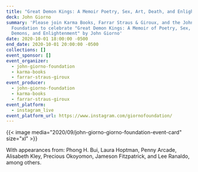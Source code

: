 ```yaml
---
title: "Great Demon Kings: A Memoir Poetry, Sex, Art, Death, and Enlightenment"
deck: John Giorno
summary: 'Please join Karma Books, Farrar Straus & Giroux, and the John Giorno
  Foundation to celebrate "Great Demon Kings: A Memoir of Poetry, Sex, Art,
  Demons, and Enlightenment" by John Giorno'
date: 2020-10-01 18:00:00 -0500
end_date: 2020-10-01 20:00:00 -0500
collections: []
event_sponsor: []
event_organizer:
  - john-giorno-foundation
  - karma-books
  - farrar-straus-giroux
event_producer:
  - john-giorno-foundation
  - karma-books
  - farrar-straus-giroux
event_platform:
  - instagram_live
event_platform_url: https://www.instagram.com/giornofoundation/
---
```

{{< image media="2020/09/john-giorno-giorno-foundation-event-card" size="xl" >}}

With appearances from: Phong H. Bui, Laura Hoptman, Penny Arcade, Alisabeth Kley, Precious Okoyomon, Jameson Fitzpatrick, and Lee Ranaldo, among others.